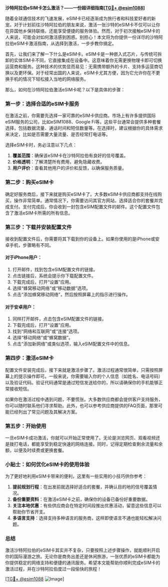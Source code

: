 **沙特阿拉伯eSIM卡怎么激活？——一份超详细指南[[TG💪+ @esim1088](https://t.me/s/esim1088)]**

随着全球通信技术的飞速发展，eSIM卡已经逐渐成为旅行者和科技爱好者的新宠。对于计划前往沙特阿拉伯的朋友来说，激活一张沙特的eSIM卡不仅可以让你在异国他乡保持联络，还能享受便捷的服务体验。然而，对于初次接触eSIM卡的人来说，可能会对如何激活感到困惑。别担心！本文将为你提供一份详尽的沙特阿拉伯eSIM卡激活指南，从选择到激活，一步步教你搞定。

首先，让我们来了解一下什么是eSIM卡。eSIM卡是一种嵌入式芯片，与传统可拆卸的实体SIM卡不同，它直接集成在设备中。这意味着你无需更换物理卡即可切换运营商和服务。这种技术的优势显而易见：无需携带额外的卡片、支持多运营商切换以及更环保。对于经常出国的人来说，eSIM卡尤其方便，因为它允许你在不更换手机的情况下轻松接入当地的网络服务。

那么，如何在沙特阿拉伯激活eSIM卡呢？以下是具体的步骤：

### **第一步：选择合适的eSIM卡服务**
在激活之前，你需要先选择一家可靠的eSIM卡供应商。市场上有许多提供国际eSIM服务的公司，比如eSIM1088、Google Fi等。这些平台通常会提供多种套餐选择，包括数据流量、通话时间和短信数量等。在选择时，建议根据你的具体需求来决定，比如是否需要大量流量、是否经常打电话等。

选择eSIM卡时，务必注意以下几点：
1. **覆盖范围**：确保该eSIM卡在沙特阿拉伯有良好的信号覆盖。
2. **价格透明**：了解清楚所有费用，避免隐藏收费。
3. **用户评价**：查看其他用户的评价和反馈，以确保服务质量。

### **第二步：购买eSIM卡**
确定好服务商后，接下来就是购买eSIM卡了。大多数eSIM卡供应商都支持在线购买，操作非常简单。通常情况下，你需要访问其官方网站，选择适合你的套餐并完成支付。支付完成后，你会收到一封包含eSIM配置文件的邮件。这个配置文件包含了激活eSIM卡所需的所有信息。

### **第三步：下载并安装配置文件**
接收到配置文件后，你需要将其下载到你的设备上。如果你使用的是iPhone或安卓手机，步骤略有不同。

#### **对于iPhone用户：**
1. 打开邮件，找到包含eSIM配置文件的链接。
2. 点击链接后，系统会提示你下载配置文件。
3. 下载完成后，打开“设置”应用。
4. 选择“蜂窝移动网络”或“移动数据”选项。
5. 点击“添加蜂窝移动网络”，然后按照屏幕上的指示进行操作。

#### **对于安卓用户：**
1. 同样打开邮件，点击包含eSIM配置文件的链接。
2. 下载完成后，打开“设置”应用。
3. 找到“网络和互联网”或“连接”选项。
4. 选择“移动网络”或“蜂窝数据”。
5. 点击“添加新网络”或类似选项，输入eSIM配置文件中的信息。

### **第四步：激活eSIM卡**
配置文件安装完成后，接下来就是激活步骤了。激活过程通常很简单，只需按照屏幕上的提示操作即可。一般来说，你需要输入你的个人信息（如姓名、电话号码）以及验证代码。验证代码通常是通过短信发送给你的，所以请确保你的手机能够正常接收短信。

如果你在激活过程中遇到问题，不要慌张。大多数供应商都会提供客户支持服务，你可以随时联系他们寻求帮助。此外，也可以参考供应商提供的FAQ页面，那里可能已经列出了常见问题及其解决方案。

### **第五步：开始使用**
一旦eSIM卡成功激活，你就可以开始正常使用了。无论是浏览网页、观看视频还是拨打电话，都能享受到稳定快速的网络连接。同时，记得定期检查剩余流量和余额，以便及时续费或更换套餐。

### **小贴士：如何优化eSIM卡的使用体验**
为了更好地利用eSIM卡带来的便利，这里有一些实用的小技巧供你参考：
1. **提前规划行程**：在出发前就选择好适合的套餐，并确认目的地的信号覆盖情况。
2. **备份重要资料**：在激活eSIM卡之前，确保你的设备已备份好重要数据。
3. **关注本地优惠**：有些供应商会在特定时间段推出优惠活动，留意这些信息可以帮助你节省开支。
4. **多语言支持**：选择支持多种语言的服务商，这样即使语言不通也能轻松解决问题。

### **总结**
激活沙特阿拉伯的eSIM卡其实并不复杂，只要按照上述步骤操作，就能顺利开启你的国际漫游之旅。无论你是商务出差还是休闲旅游，一张优质的eSIM卡都能为你提供稳定的网络支持和便捷的通讯服务。希望本文能帮助你顺利完成eSIM卡的激活过程，并在沙特阿拉伯度过一段愉快的旅程！

[[TG💪+ @esim1088](https://t.me/s/esim1088) ![Image](https://i.postimg.cc/4NQfJmqS/Snipaste-2025-05-13-00-14-12.png)]